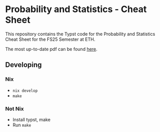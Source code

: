 # Probability and Statistics - Cheat Sheet

This repository contains the Typst code for the Probability and Statistics Cheat Sheet for the FS25 Semester at ETH.

The most up-to-date pdf can be found [here](https://gitlab.dominik-schwaiger.ch/api/v4/projects/19/jobs/artifacts/main/raw/cheat_sheet.pdf?job=build).

## Developing

### Nix

+ `nix develop`
+ `make`

### Not Nix

+ Install typst, make
+ Run `make`


